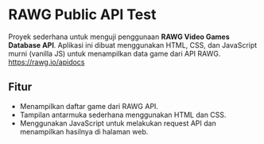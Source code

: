# RAWG Public API Test

Proyek sederhana untuk menguji penggunaan **RAWG Video Games Database API**. Aplikasi ini dibuat menggunakan HTML, CSS, dan JavaScript murni (vanilla JS) untuk menampilkan data game dari API RAWG.
https://rawg.io/apidocs

## Fitur

- Menampilkan daftar game dari RAWG API.
- Tampilan antarmuka sederhana menggunakan HTML dan CSS.
- Menggunakan JavaScript untuk melakukan request API dan menampilkan hasilnya di halaman web.
